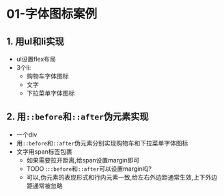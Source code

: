 # 01-字体图标案例

## 1. 用ul和li实现

- ul设置flex布局
- 3个li:
  - 购物车字体图标
  - 文字
  - 下拉菜单字体图标

## 2. 用`::before`和`::after`伪元素实现

- 一个div
- 用`::before`和`::after`伪元素分别实现购物车和下拉菜单字体图标
- 文字用span标签包裹
  - 如果需要拉开距离,给span设置margin即可
  - TODO :`::before`和`::after`可以设置margin吗?
  - 可以,伪元素的表现形式和行内元素一致,给左右外边距通常生效,上下外边距通常被忽略